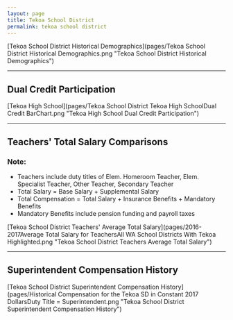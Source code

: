 ```yaml
---
layout: page
title: Tekoa School District
permalink: tekoa school district
---
```



[Tekoa School District Historical Demographics](pages/Tekoa School District Historical Demographics.png "Tekoa School District Historical Demographics")

___

## Dual Credit Participation

[Tekoa High School](pages/Tekoa School District Tekoa High SchoolDual Credit BarChart.png "Tekoa High School Dual Credit Participation")


___

## Teachers' Total Salary Comparisons
### Note:
- Teachers include duty titles of Elem. Homeroom Teacher, Elem. Specialist Teacher, Other Teacher, Secondary Teacher
- Total Salary = Base Salary + Supplemental Salary
- Total Compensation = Total Salary + Insurance Benefits + Mandatory Benefits
- Mandatory Benefits include pension funding and payroll taxes

[Tekoa School District Teachers' Average Total Salary](pages/2016-2017Average Total Salary for TeachersAll WA School Districts With Tekoa Highlighted.png "Tekoa School District Teachers Average Total Salary")


___

## Superintendent Compensation History

[Tekoa School District Superintendent Compensation History](pages/Historical Compensation for the Tekoa SD in Constant 2017 DollarsDuty Title = Superintendent.png "Tekoa School District Superintendent Compensation History")

